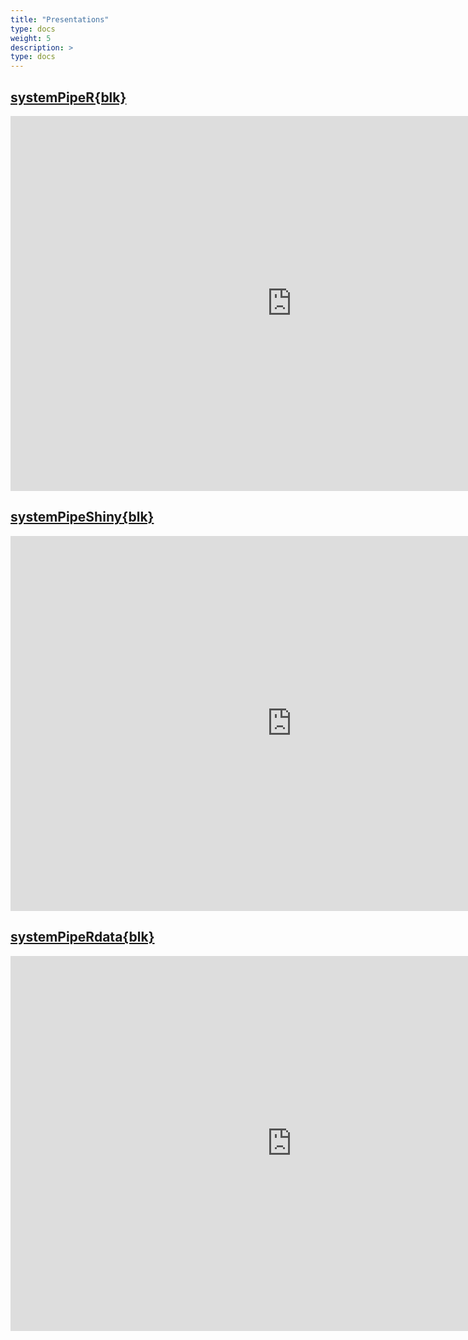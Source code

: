 ```yaml
---
title: "Presentations"
type: docs
weight: 5
description: >
type: docs
---
```


## [systemPipeR{blk}](http://bioconductor.org/packages/devel/bioc/html/systemPipeR.html)

<iframe width="900" height="600" src="https://systempipe.org/presentations/SPR/SPR_project.html#1" frameborder="0" allow="accelerometer; autoplay; encrypted-media; gyroscope; picture-in-picture" allowfullscreen></iframe>


## [systemPipeShiny{blk}](http://bioconductor.org/packages/devel/bioc/html/systemPipeShiny.html)

<iframe width="900" height="600" src="https://systempipe.org/presentations/SPS/SPS_intro.html#1" frameborder="0" allow="accelerometer; autoplay; encrypted-media; gyroscope; picture-in-picture" allowfullscreen></iframe>



## [systemPipeRdata{blk}](http://www.bioconductor.org/packages/release/data/experiment/html/systemPipeRdata.html)

<iframe width="900" height="600" src="https://systempipe.org/presentations/SPRdata/SPRdata.html#1" frameborder="0" allow="accelerometer; autoplay; encrypted-media; gyroscope; picture-in-picture" allowfullscreen></iframe>




